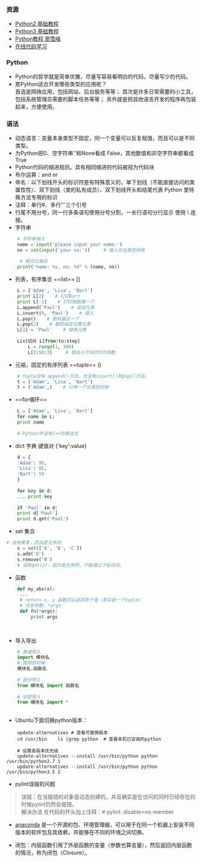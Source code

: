 ### 资源
- [Python2 基础教程](http://www.runoob.com/python/python-tutorial.html)
- [Python3 基础教程](http://www.runoob.com/python3/python3-tutorial.html)
- [Python教程 廖雪峰](https://www.liaoxuefeng.com/wiki/0014316089557264a6b348958f449949df42a6d3a2e542c000)
- [在线代码学习](https://www.imooc.com/learn/177)

### Python
- Python的哲学就是简单优雅，尽量写容易看明白的代码，尽量写少的代码。
- 那Python适合开发哪些类型的应用呢？  
首选是网络应用，包括网站、后台服务等等；
其次是许多日常需要的小工具，包括系统管理员需要的脚本任务等等；
另外就是把其他语言开发的程序再包装起来，方便使用。

### 语法
- 动态语言：变量本身类型不固定，同一个变量可以反复赋值，而且可以是不同类型。
- 为Python把0、空字符串''和None看成 False，其他数值和非空字符串都看成 True
- Python代码的缩进规则。具有相同缩进的代码被视为代码块
- 布尔运算：and or
- 命名：以下划线开头的标识符是有特殊意义的，单下划线（不能直接访问的类属性性）、双下划线（类的私有成员）、双下划线开头和结尾代表 Python 里特殊方法专用的标识
- 注释：单行#、多行'''三个引号
- 行尾不用分号，同一行多条语句使用分号分割，一长行语句分行显示 使用 \ 连接。
- 字符串
```python
    # 字符串输入
    name = input('please input your name:')
    no = int(input('your no:'))     # 输入并且类型转换
    
     # 格式化输出
    print("name: %s, no: %d" % (name, no))
```
- 列表，有序集合 ==list== []
```python
    L = ['Adam', 'Lisa', 'Bart']
    print L[2]    # 打印Bart
    print L[-1]    # 打印倒数第一个
    L.append('Paul')    # 追加元素
    L.insert(0, 'Paul')    # 插入
    L.pop()    # 删除最后一个
    L.pop(2)    # 删除指定位置元素
    L[2] = 'Paul'    # 替换元素
    
    List切片 L[from:to:step]
        L = range(1, 100)
        L[2:50:3]     # 取出小于50的3的倍数
```
- 元祖，固定的有序列表 ==tuple== ()
```python
    # tuple没有 append()方法，也没有insert()和pop()方法。
    t = ('Adam', 'Lisa', 'Bart')
    t = ('Adam',)    # 只用一个元素的时候
```


-  ==for循环==
```python
    L = ['Adam', 'Lisa', 'Bart']
    for name in L:
    print name
    
    # Python中没有i++的表达式
```

- dict 字典 键值对 {'key':value}
```python
    d = {
    'Adam': 95,
    'Lisa': 85,
    'Bart': 59
    }
    
    for key in d:
    ... print key
    
    if 'Paul' in d:
    print d['Paul']
    print d.get('Paul')
```

- set 集合
```python
# 没有重复，而且是无序的
    s = set(['A', 'B', 'C'])
    s.add('D')
    s.remove('B')
    # 没有get(2)，因为是无序的，不能通过下标访问。
```


- 函数
```python
    def my_abs(x):
     ...
     # return x, y 函数可以返回多个值（其实是一个tuple）
     # 可变参数，*args
     def fn(*args):
         print args
         
         
```

- 导入导出
```python
    # 普通导入
    import 模块名
    # 使用的时候
    模块名.函数名
    
    # 部分导入
    from 模块名 import 函数名
    
    # 全部导入
    from 模块名 import *
  
```

- Ubuntu下面切换python版本：
```
    update-alternatives # 查看可替换版本
    cd /usr/bin    ls |grep python  # 查看本机已安装的python
    
    # 设置各版本优先级
    update-alternatives --install /usr/bin/python python /usr/bin/python2.7 1
    update-alternatives --install /usr/bin/python python /usr/bin/python3.5 2

```

- pylint误报的问题
> 误报：在当报错的对象是动态创建的，并且确实是在访问的同时已经存在的时候pylint仍然会报错。  
解决办法
在代码的开头加上注释：# pylint: disable=no-member

- [anaconda](https://www.jianshu.com/p/eaee1fadc1e9) 是一个开源的包、环境管理器，可以用于在同一个机器上安装不同版本的软件包及其依赖，并能够在不同的环境之间切换。

- 闭包：内层函数引用了外层函数的变量（参数也算变量），然后返回内层函数的情况，称为闭包（Closure）。
